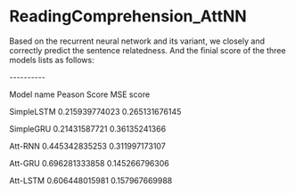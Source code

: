 # ReadingComprehension_AttNN
<p>Based on the recurrent neural network and its variant, we closely and correctly predict the sentence relatedness.
And the finial score of the three models lists as follows:</p>
----------
<p>Model name Peason Score  MSE score</p>
<p>SimpleLSTM 0.215939774023 0.265131676145</p>
<p>SimpleGRU 0.21431587721 0.36135241366</p>
<p>Att-RNN 0.445342835253 0.311997173107</p>
<p>Att-GRU 0.696281333858 0.145266796306</p>
<p>Att-LSTM 0.606448015981 0.157967669988</p>
